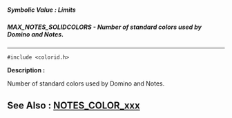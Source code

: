 ##### Symbolic Value : Limits
##### MAX_NOTES_SOLIDCOLORS - Number of standard colors used by Domino and Notes.
---
```
#include <colorid.h>
```
**Description :**

Number of standard colors used by Domino and Notes.

**See Also :**
[NOTES_COLOR_xxx](/domino-c-api-docs/reference/Symb/NOTES_COLOR_xxx)
---
